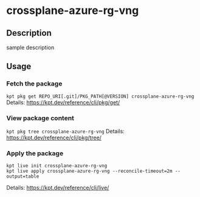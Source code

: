 # crossplane-azure-rg-vng

## Description
sample description

## Usage

### Fetch the package
`kpt pkg get REPO_URI[.git]/PKG_PATH[@VERSION] crossplane-azure-rg-vng`
Details: https://kpt.dev/reference/cli/pkg/get/

### View package content
`kpt pkg tree crossplane-azure-rg-vng`
Details: https://kpt.dev/reference/cli/pkg/tree/

### Apply the package
```
kpt live init crossplane-azure-rg-vng
kpt live apply crossplane-azure-rg-vng --reconcile-timeout=2m --output=table
```
Details: https://kpt.dev/reference/cli/live/
